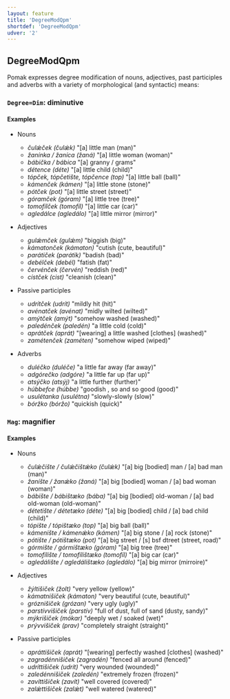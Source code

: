 ```yaml
---
layout: feature
title: 'DegreeModQpm'
shortdef: 'DegreeModQpm'
udver: '2'
---
```


## DegreeModQpm

Pomak expresses degree modification of nouns, adjectives, past participles and adverbs with a variety of morphological (and syntactic) means:

### <a name="Degree">`Degree=Dim`</a>: diminutive

#### Examples

* Nouns
	* _čulǽček  (čulǽk)_ "[a] little man (man)" 
	* _žanínka / žaníca (žaná)_ "[a] little woman (woman)" 
	* _bábička / bábica_ "[a] granny / grams" 
	* _détence (déte)_ "[a] little child (child)" 
	* _tópček, tópčetište, tópčence (top)_ "[a] little ball (ball)" 
	* _kámenček (kámen)_ "[a] little stone (stone)"  
	* _pótček (pot)_ "[a] little street (street)" 
	* _góramček (góram)_ "[a] little tree (tree)" 
	* _tomofílček (tomofíl)_ "[a] little car (car)" 
	* _agledálce (agledálo)_ "[a] little mirror (mirror)" 

* Adjectives
	* _gulǽmček (gulǽm)_ "biggish (big)" 
	* _kámatonček (kámaton)_ "cutish (cute, beautiful)" 
	* _parátiček (parátik)_ "badish (bad)" 
	* _debélček (debél)_ "fatish (fat)" 
	* _červénček (červén)_ "reddish (red)" 
	* _cístček (cist)_ "cleanish (clean)" 

* Passive participles
	* _udrítček (udrít)_ "mildly hit (hit)" 
	* _avénatček (avénat)_ "midly wilted (wilted)" 
	* _amýtček (amýt)_ "somehow washed (washed)" 
	* _paledénček (paledén)_ "a little cold (cold)"  
	* _aprátček (aprát)_ "[wearing] a little washed [clothes] (washed)"  
	* _zamétenček (zaméten)_ "somehow wiped (wiped)"  

* Adverbs
	* _duléčko (duléče)_ "a little far away (far away)" 
	* _adgórečko (adgóre)_ "a little far up (far up)"  
	* _atsýčko (atsýj)_ "a little further (further)"  
	* _húbbefce (húbbe)_ "goodish , so and so good (good)"  
	* _usulétanka (usulétna)_ "slowly-slowly (slow)"  
	* _bóržko (bóržo)_ "quickish (quick)"  

### <a name="Mag">`Mag`</a>: magnifier

#### Examples

* Nouns
	* _čulǽčište / čulǽčištǽko (čulǽk)_ "[a] big [bodied] man / [a] bad man (man)"  
	* _žaníšte / žanǽko (žaná)_ "[a] big [bodied] woman / [a] bad woman (woman)" 
	* _bábište / bábištæko (bába)_ "[a] big [bodied] old-woman / [a] bad old-woman (old-woman)" 
	* _détetište / détetæko (déte)_ "[a] big [bodied] child / [a] bad child (child)"  
	* _tópište / tópištæko (top)_ "[a] big ball (ball)"  
	* _kámenište / kámenǽko (kámen)_ "[a] big stone / [a] rock (stone)" 
	* _pótište / pótištæko (pot)_ "[a] big street / [s] bsf dtreet (street, road)"  
	* _górmište / górmištæko (góram)_ "[a] big tree (tree)" 
	* _tomofílište / tomofílištæko (tomofíl)_ "[a] big car (car)"  
	* _agledálište / agledálištæko (agledálo)_ "[a] big mirror (mirroire)" 

* Adjectives
	* _žýltišiček (žolt)_ "very yellow (yellow)" 
	* _kámatnišiček (kámaton)_ "very beautiful (cute, beautiful)" 
	* _gróznišiček (grózan)_ "very ugly (ugly)"
	* _parstívvišiček (parstív)_ "full of dust, full of sand (dusty, sandy)" 
	* _mýkrišiček (mókar)_ "deeply wet / soaked (wet)"  
	* _prývvišiček (prav)_ "completely straight (straight)"  

* Passive participles
	* _apráttišiček (aprát)_ "[wearing] perfectly washed [clothes] (washed)"  
	* _zagradénnišiček (zagradén)_ "fenced all around (fenced)"  
	* _udríttišiček (udrít)_ "very wounded (wounded)"  
	* _zaledénnišiček (zaledén)_ "extremely frozen (frozen)"  
	* _zavíttišiček (zavít)_ "well covered (covered)" 
	* _zalǽttišiček (zalǽt)_ "well watered (watered)"  
 
<!-- Interlanguage links updated Po lis 14 15:34:44 CET 2022 -->
